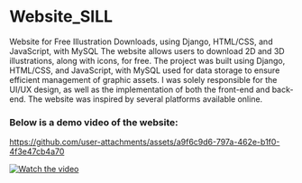 # Website_SILL
 Website for Free Illustration Downloads, using Django, HTML/CSS, and JavaScript, with MySQL
 The website allows users to download 2D and 3D illustrations, along with icons, for free. The project was built using Django, HTML/CSS, and JavaScript, with MySQL used for data storage to ensure efficient management of graphic assets.
 I was solely responsible for the UI/UX design, as well as the implementation of both the front-end and back-end. The website was inspired by several platforms available online.
### Below is a demo video of the website:


https://github.com/user-attachments/assets/a9f6c9d6-797a-462e-b1f0-4f3e47cb4a70


[![Watch the video](https://img.youtube.com/vi/DJ44fToi1tE/maxresdefault.jpg)](https://youtu.be/DJ44fToi1tE)
